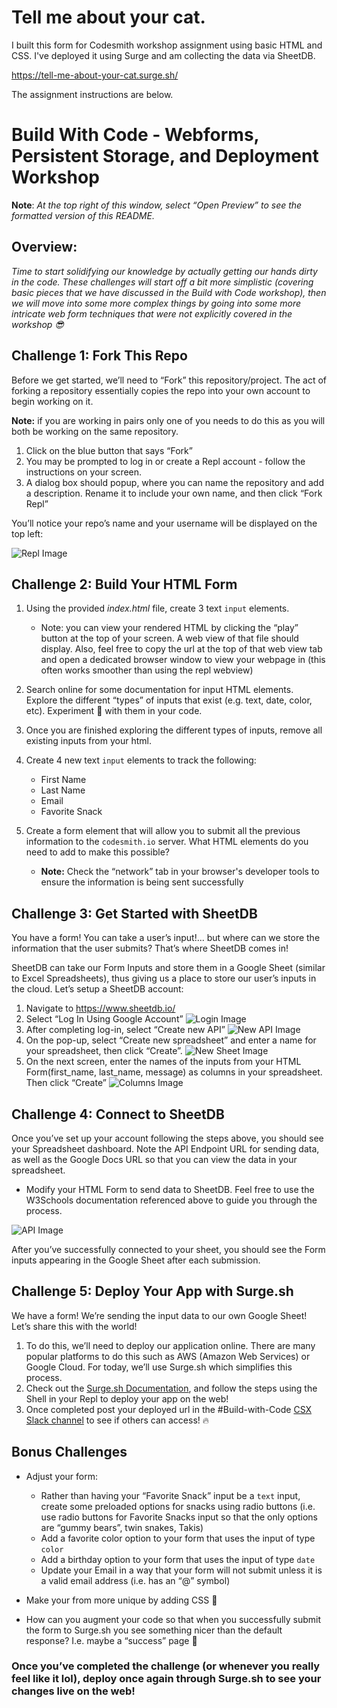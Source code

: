 # Tell me about your cat.

I built this form for Codesmith workshop assignment using basic HTML and CSS. I've deployed it using Surge and am collecting the data via SheetDB.

https://tell-me-about-your-cat.surge.sh/

The assignment instructions are below.

# Build With Code - Webforms, Persistent Storage, and Deployment Workshop

**Note**: _At the top right of this window, select “Open Preview” to see the formatted version of this README._

## Overview:

_Time to start solidifying our knowledge by actually getting our hands dirty in the code. These challenges will start off a bit more simplistic (covering basic pieces that we have discussed in the Build with Code workshop), then we will move into some more complex things by going into some more intricate web form techniques that were not explicitly covered in the workshop 😎_

## Challenge 1: Fork This Repo

Before we get started, we’ll need to “Fork” this repository/project. The act of forking a repository essentially copies the repo into your own account to begin working on it.

**Note:** if you are working in pairs only one of you needs to do this as you will both be working on the same repository.

1. Click on the blue button that says “Fork”
2. You may be prompted to log in or create a Repl account - follow the instructions on your screen.
3. A dialog box should popup, where you can name the repository and add a description. Rename it to include your own name, and then click “Fork Repl”

You’ll notice your repo’s name and your username will be displayed on the top left:

![Repl Image](./assets/repl_img.png)

## Challenge 2: Build Your HTML Form

1. Using the provided _index.html_ file, create 3 text `input` elements.
   - Note: you can view your rendered HTML by clicking the “play” button at the top of your screen. A web view of that file should display. Also, feel free to copy the url at the top of that web view tab and open a dedicated browser window to view your webpage in (this often works smoother than using the repl webview)
1. Search online for some documentation for input HTML elements. Explore the different “types” of inputs that exist (e.g. text, date, color, etc). Experiment 🧪 with them in your code.

1. Once you are finished exploring the different types of inputs, remove all existing inputs from your html.

1. Create 4 new text `input` elements to track the following:

   - First Name
   - Last Name
   - Email
   - Favorite Snack

1. Create a form element that will allow you to submit all the previous information to the `codesmith.io` server. What HTML elements do you need to add to make this possible?
   - **Note:** Check the “network” tab in your browser's developer tools to ensure the information is being sent successfully

## Challenge 3: Get Started with SheetDB

You have a form! You can take a user’s input!... but where can we store the information that the user submits? That’s where SheetDB comes in!

SheetDB can take our Form Inputs and store them in a Google Sheet (similar to Excel Spreadsheets), thus giving us a place to store our user’s inputs in the cloud. Let’s setup a SheetDB account:

1. Navigate to https://www.sheetdb.io/
2. Select “Log In Using Google Account”
   ![Login Image](./assets/sheetdb_login.png)
3. After completing log-in, select “Create new API”
   ![New API Image](./assets/sheetdb_new_api.png)
4. On the pop-up, select “Create new spreadsheet” and enter a name for your spreadsheet, then click “Create”.
   ![New Sheet Image](./assets/sheetdb_create_new_sheet.png)
5. On the next screen, enter the names of the inputs from your HTML Form(first_name, last_name, message) as columns in your spreadsheet. Then click “Create”
   ![Columns Image](./assets/sheetdb_columns.png)

## Challenge 4: Connect to SheetDB

Once you’ve set up your account following the steps above, you should see your Spreadsheet dashboard. Note the API Endpoint URL for sending data, as well as the Google Docs URL so that you can view the data in your spreadsheet.

- Modify your HTML Form to send data to SheetDB. Feel free to use the W3Schools documentation referenced above to guide you through the process.

![API Image](./assets/sheetdb_api.png)

After you’ve successfully connected to your sheet, you should see the Form inputs appearing in the Google Sheet after each submission.

## Challenge 5: Deploy Your App with Surge.sh

We have a form! We’re sending the input data to our own Google Sheet! Let’s share this with the world!

1. To do this, we’ll need to deploy our application online. There are many popular platforms to do this such as AWS (Amazon Web Services) or Google Cloud. For today, we’ll use Surge.sh which simplifies this process.
1. Check out the [Surge.sh Documentation](https://surge.sh/help/getting-started-with-surge), and follow the steps using the Shell in your Repl to deploy your app on the web!
1. Once completed post your deployed url in the #Build-with-Code [CSX Slack channel](https://join.slack.com/t/codesmithx/shared_invite/zt-1y42rf02e-QUoBemecgVaL7O6pnG85ig) to see if others can access! 🔥

## Bonus Challenges

- Adjust your form:

  - Rather than having your “Favorite Snack” input be a `text` input, create some preloaded options for snacks using radio buttons (i.e. use radio buttons for Favorite Snacks input so that the only options are “gummy bears”, twin snakes, Takis)
  - Add a favorite color option to your form that uses the input of type `color`
  - Add a birthday option to your form that uses the input of type `date`
  - Update your Email in a way that your form will not submit unless it is a valid email address (i.e. has an “@” symbol)

- Make your from more unique by adding CSS 🤯
- How can you augment your code so that when you successfully submit the form to Surge.sh you see something nicer than the default response? I.e. maybe a “success” page 🤔

### Once you’ve completed the challenge (or whenever you really feel like it lol), deploy once again through Surge.sh to see your changes live on the web!



